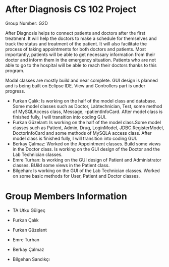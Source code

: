 # After Diagnosis CS 102 Project 
Group Number: G2D

After Diagnosis helps to connect patients and doctors after the first treatment. It will help the doctors to make a schedule for themselves and track the status and treatment of the patient. It will also facilitate the process of taking appointments for both doctors and patients. Most importantly, patients will be able to get necessary information from their doctor and inform them in the emergency situation. Patients who are not able to go to the hospital will be able to reach their doctors thanks to this program. 

Modal classes are mostly build and near complete. GUI design is planned and is being built on Eclipse IDE. View and Controllers part is under progress.

- Furkan Çalık: Is working on the half of the model class and database. Some model classes such as Doctor, Labtechnician, Test, some method of MySQLAccess class, Message, -patientInfoCard. After model class is finished fully, I will transition into coding GUI.
- Furkan Güzelant: Is working on the half of the model class.Some model classes such as Patient, Admin, Drug, LoginModel, JDBC.RegisterModel, DoctorInfoCard and some methods of MySQLA access class. After model class is finished fully, I will transition into coding GUI.
- Berkay Çalmaz: Worked on the Appointment classes. Build some views in the Doctor class. Is working on the GUI design of the Doctor and the Lab Technician classes.
- Emre Turhan: Is working on the GUI design of Patient and Administrator classes. BUild some views in the Patient class.
- Bilgehan: Is working on the GUI of the Lab Technician classes. Worked on some basic methods for User, Patient and Doctor classes.


# Group Members Information
- TA Utku Gülgeç

- Furkan Çalık
- Furkan Güzelant 
- Emre Turhan
- Berkay Çalmaz
- Bilgehan Sandıkçı 
